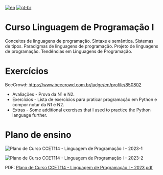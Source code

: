 [![en](https://img.shields.io/badge/lang-en-red.svg)](https://github.com/DayanFA/Sistemas-de-Informacao-UFAC/blob/main/Linguagem%20de%20Programa%C3%A7%C3%A3o%20I/README.md)
[![pt-br](https://img.shields.io/badge/lang-pt--br-green.svg)](https://github.com/DayanFA/Sistemas-de-Informacao-UFAC/blob/main/Linguagem%20de%20Programa%C3%A7%C3%A3o%20I/README.pt-br.md)

# Curso Linguagem de Programação I

Conceitos de linguagens de programação. Sintaxe e semântica. Sistemas de tipos. Paradigmas de linguagens
de programação. Projeto de linguagens de programação. Tendências em Linguagens de Programação.

# Exercícios

BeeCrowd: https://www.beecrowd.com.br/judge/en/profile/850802

* Avaliações - Prova da N1 e N2.
* Exercícios - Lista de exercícios para praticar programação em Python e compor notar da N1 e N2.
* Extras - Some additional exercises that I used to practice the Python language further.

# Plano de ensino

![Plano de Curso CCET114 - Linguagem de Programação I - 2023-1](https://github.com/DayanFA/Sistemas-de-Informacao-UFAC/assets/123272343/7db15fa1-4b01-4414-8de5-a452983226e4)

![Plano de Curso CCET114 - Linguagem de Programação I - 2023-2](https://github.com/DayanFA/Sistemas-de-Informacao-UFAC/assets/123272343/3c04acaf-bc35-4f68-8d36-0678141674a9)

PDF: [Plano de Curso CCET114 - Linguagem de Programação I - 2023.pdf](https://github.com/DayanFA/Sistemas-de-Informacao-UFAC/files/12062680/Plano.de.Curso.CCET114.-.Linguagem.de.Programacao.I.-.2023.pdf)

